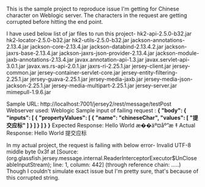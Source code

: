 This is the sample project to reproduce issue I'm getting for Chinese character on Weblogic server. The characters in the request are getting corrupted before hitting the end point.

I have used below list of jar files to run this project-
hk2-api-2.5.0-b32.jar
hk2-locator-2.5.0-b32.jar
hk2-utils-2.5.0-b32.jar
jackson-annotations-2.13.4.jar
jackson-core-2.13.4.jar
jackson-databind-2.13.4.2.jar
jackson-jaxrs-base-2.13.4.jar
jackson-jaxrs-json-provider-2.13.4.jar
jackson-module-jaxb-annotations-2.13.4.jar
javax.annotation-api-1.3.jar
javax.servlet-api-3.0.1.jar
javax.ws.rs-api-2.0.1.jar
jaxrs-ri-2.25.1.jar
jersey-client.jar
jersey-common.jar
jersey-container-servlet-core.jar
jersey-entity-filtering-2.25.1.jar
jersey-guava-2.25.1.jar
jersey-media-jaxb.jar
jersey-media-json-jackson-2.25.1.jar
jersey-media-multipart-2.25.1.jar
jersey-server.jar
mimepull-1.9.6.jar

Sample URL: http://localhost:7001/jersey2/rest/message/testPost
Webserver used: Weblogic
Sample input of failing request :
**{
  "body": {
    "inputs": [
      {
        "propertyValues": [
          {
            "name": "chineseChar",
            "values": [
              "提交应标"
            ]
          }
        ]
      }
    ]
  }
}**
Expected Response: Hello World æ��äº¤åº”æ ‡
Actual Response: Hello World 提交应标

In my actual project, the request is failing with below error-
Invalid UTF-8 middle byte 0x3f at [Source: (org.glassfish.jersey.message.internal.ReaderInterceptorExecutor$UnCloseableInputStream); line: 1, column: 442] (through reference chain: .....)
Though I couldn't simulate exact issue but I'm pretty sure, that's because of this corrupted string.
